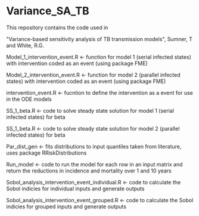 # Variance_SA_TB

This repository contains the code used in 

"Variance-based sensitivity analysis of TB transmission models", Sumner, T and White, R.G.

Model_1_intervention_event.R <- function for model 1 (serial infected states) with intervention coded as an event (using package FME)

Model_2_intervention_event.R <- function for model 2 (parallel infected states) with intervention coded as an event (using package FME)

intervention_event.R <- fucntion to define the intervention as a event for use in the ODE models 

SS_1_beta.R <- code to solve steady state solution for model 1 (serial infected states) for beta

SS_1_beta.R <- code to solve steady state solution for model 2 (parallel infected states) for beta

Par_dist_gen <- fits distributions to input quantiles taken from literature, uses package RRiskDistributions 

Run_model <- code to run the model for each row in an input matrix and return the reductions in incidence and mortality over 1 and 10 years

Sobol_analysis_intervention_event_individual.R <- code to calculate the Sobol indicies for individual inputs and generate outputs

Sobol_analysis_intervention_event_grouped.R <- code to calculate the Sobol indicies for grouped inputs and generate outputs


 
